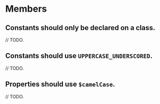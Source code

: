 # Members

## Constants should only be declared on a class.

// TODO.

## Constants should use `UPPERCASE_UNDERSCORED`.

// TODO.

## Properties should use `$camelCase`.

// TODO.